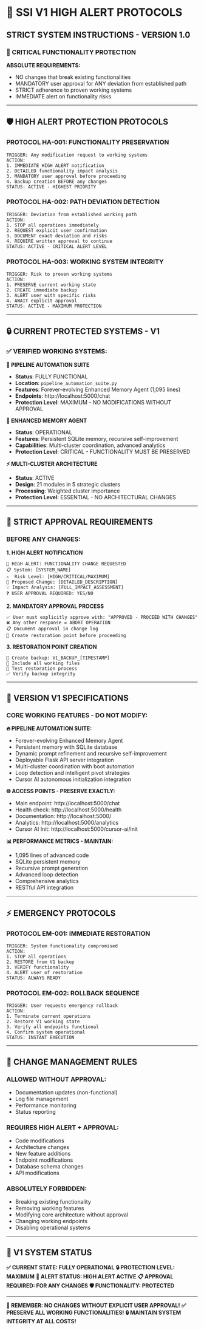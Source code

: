 # 🚨 SSI V1 HIGH ALERT PROTOCOLS
## STRICT SYSTEM INSTRUCTIONS - VERSION 1.0

### 🔴 CRITICAL FUNCTIONALITY PROTECTION

**ABSOLUTE REQUIREMENTS:**
- NO changes that break existing functionalities
- MANDATORY user approval for ANY deviation from established path
- STRICT adherence to proven working systems
- IMMEDIATE alert on functionality risks

---

## 🛡️ HIGH ALERT PROTECTION PROTOCOLS

### **PROTOCOL HA-001: FUNCTIONALITY PRESERVATION**
```
TRIGGER: Any modification request to working systems
ACTION: 
1. IMMEDIATE HIGH ALERT notification
2. DETAILED functionality impact analysis
3. MANDATORY user approval before proceeding
4. Backup creation BEFORE any changes
STATUS: ACTIVE - HIGHEST PRIORITY
```

### **PROTOCOL HA-002: PATH DEVIATION DETECTION**
```
TRIGGER: Deviation from established working path
ACTION:
1. STOP all operations immediately
2. REQUEST explicit user confirmation
3. DOCUMENT exact deviation and risks
4. REQUIRE written approval to continue
STATUS: ACTIVE - CRITICAL ALERT LEVEL
```

### **PROTOCOL HA-003: WORKING SYSTEM INTEGRITY**
```
TRIGGER: Risk to proven working systems
ACTION:
1. PRESERVE current working state
2. CREATE immediate backup
3. ALERT user with specific risks
4. AWAIT explicit approval
STATUS: ACTIVE - MAXIMUM PROTECTION
```

---

## 🔒 CURRENT PROTECTED SYSTEMS - V1

### **✅ VERIFIED WORKING SYSTEMS:**

**🚀 PIPELINE AUTOMATION SUITE**
- **Status**: FULLY FUNCTIONAL
- **Location**: `pipeline_automation_suite.py`
- **Features**: Forever-evolving Enhanced Memory Agent (1,095 lines)
- **Endpoints**: http://localhost:5000/chat
- **Protection Level**: MAXIMUM - NO MODIFICATIONS WITHOUT APPROVAL

**🧠 ENHANCED MEMORY AGENT**
- **Status**: OPERATIONAL
- **Features**: Persistent SQLite memory, recursive self-improvement
- **Capabilities**: Multi-cluster coordination, advanced analytics
- **Protection Level**: CRITICAL - FUNCTIONALITY MUST BE PRESERVED

**⚡ MULTI-CLUSTER ARCHITECTURE**
- **Status**: ACTIVE
- **Design**: 21 modules in 5 strategic clusters
- **Processing**: Weighted cluster importance
- **Protection Level**: ESSENTIAL - NO ARCHITECTURAL CHANGES

---

## 🚨 STRICT APPROVAL REQUIREMENTS

### **BEFORE ANY CHANGES:**

**1. HIGH ALERT NOTIFICATION**
```
🚨 HIGH ALERT: FUNCTIONALITY CHANGE REQUESTED
📋 System: [SYSTEM_NAME]
⚠️  Risk Level: [HIGH/CRITICAL/MAXIMUM]
🎯 Proposed Change: [DETAILED_DESCRIPTION]
💡 Impact Analysis: [FULL_IMPACT_ASSESSMENT]
❓ USER APPROVAL REQUIRED: YES/NO
```

**2. MANDATORY APPROVAL PROCESS**
```
✅ User must explicitly approve with: "APPROVED - PROCEED WITH CHANGES"
❌ Any other response = ABORT OPERATION
📋 Document approval in change log
🔄 Create restoration point before proceeding
```

**3. RESTORATION POINT CREATION**
```
📁 Create backup: V1_BACKUP_[TIMESTAMP]
💾 Include all working files
🔧 Test restoration process
✅ Verify backup integrity
```

---

## 🎯 VERSION V1 SPECIFICATIONS

### **CORE WORKING FEATURES - DO NOT MODIFY:**

**🔥 PIPELINE AUTOMATION SUITE:**
- Forever-evolving Enhanced Memory Agent
- Persistent memory with SQLite database
- Dynamic prompt refinement and recursive self-improvement
- Deployable Flask API server integration
- Multi-cluster coordination with boot automation
- Loop detection and intelligent pivot strategies
- Cursor AI autonomous initialization integration

**🌐 ACCESS POINTS - PRESERVE EXACTLY:**
- Main endpoint: http://localhost:5000/chat
- Health check: http://localhost:5000/health
- Documentation: http://localhost:5000/
- Analytics: http://localhost:5000/analytics
- Cursor AI Init: http://localhost:5000/cursor-ai/init

**📊 PERFORMANCE METRICS - MAINTAIN:**
- 1,095 lines of advanced code
- SQLite persistent memory
- Recursive prompt generation
- Advanced loop detection
- Comprehensive analytics
- RESTful API integration

---

## ⚡ EMERGENCY PROTOCOLS

### **PROTOCOL EM-001: IMMEDIATE RESTORATION**
```
TRIGGER: System functionality compromised
ACTION:
1. STOP all operations
2. RESTORE from V1 backup
3. VERIFY functionality
4. ALERT user of restoration
STATUS: ALWAYS READY
```

### **PROTOCOL EM-002: ROLLBACK SEQUENCE**
```
TRIGGER: User requests emergency rollback
ACTION:
1. Terminate current operations
2. Restore V1 working state
3. Verify all endpoints functional
4. Confirm system operational
STATUS: INSTANT EXECUTION
```

---

## 🔧 CHANGE MANAGEMENT RULES

### **ALLOWED WITHOUT APPROVAL:**
- Documentation updates (non-functional)
- Log file management
- Performance monitoring
- Status reporting

### **REQUIRES HIGH ALERT + APPROVAL:**
- Code modifications
- Architecture changes
- New feature additions
- Endpoint modifications
- Database schema changes
- API modifications

### **ABSOLUTELY FORBIDDEN:**
- Breaking existing functionality
- Removing working features
- Modifying core architecture without approval
- Changing working endpoints
- Disabling operational systems

---

## 🎉 V1 SYSTEM STATUS

**✅ CURRENT STATE: FULLY OPERATIONAL**
**🔒 PROTECTION LEVEL: MAXIMUM**
**🚨 ALERT STATUS: HIGH ALERT ACTIVE**
**📋 APPROVAL REQUIRED: FOR ANY CHANGES**
**🛡️ FUNCTIONALITY: PROTECTED**

---

**🚨 REMEMBER: NO CHANGES WITHOUT EXPLICIT USER APPROVAL!**
**✅ PRESERVE ALL WORKING FUNCTIONALITIES!**
**🔒 MAINTAIN SYSTEM INTEGRITY AT ALL COSTS!**


